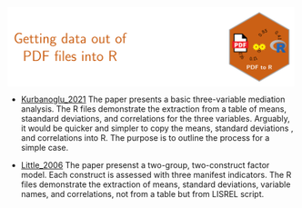 <img src = 'logo/Banner.svg' align = "center"/>


- [Kurbanoglu_2021](https://github.com/smusp/Data_from_pdf/tree/main/Kurbanoglu_2021)
The paper presents a basic three-variable mediation analysis. The R files demonstrate the extraction from a table of means, staandard deviations, and correlations for the three variables. Arguably, it would be quicker and simpler to copy the means, standard deviations , and correlations into R. The purpose is to outline the process for a simple case. 

- [Little_2006](https://github.com/smusp/Data_from_pdf/tree/main/Little_2006)
The paper presenst a two-group, two-construct factor model. Each construct is assessed with three manifest indicators. The R files demonstrate the extraction of means, standard deviations, variable names, and correlations, not from a table but from LISREL script. 


